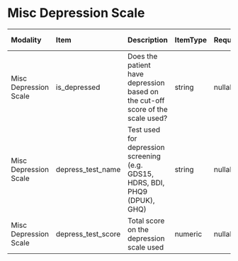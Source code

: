 # Misc Depression Scale

| Modality              | Item               | Description                                                                    | ItemType   | Required   | Values                 |   Unnamed: 13 |
|:----------------------|:-------------------|:-------------------------------------------------------------------------------|:-----------|:-----------|:-----------------------|--------------:|
| Misc Depression Scale | is_depressed       | Does the patient have depression based on the cut-off score of the scale used? | string     | nullable   | ["Yes","No","Unknown"] |           nan |
| Misc Depression Scale | depress_test_name  | Test used for depression screening (e.g. GDS15, HDRS, BDI, PHQ9 (DPUK), GHQ)   | string     | nullable   | nan                    |           nan |
| Misc Depression Scale | depress_test_score | Total score on the depression scale used                                       | numeric    | nullable   | (y>=0) & (y<=100)      |           nan |